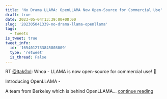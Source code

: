 ```yaml
---
title: 'No Drama LLAMA: OpenLLAMA Now Open-Source for Commercial Use'
draft: true
date: 2023-05-04T13:39:00+00:00
slug: '202305041339-no-drama-llama-openllama'
tags:
  - tweets
is_tweet: true
tweet_info:
  id: '1654012733845803009'
  type: 'retweet'
  is_thread: False
---
```




RT [@ItakGol](https://x.com/ItakGol): Whoa - LLAMA is now open-source for commercial use! 🎉

Introducing OpenLLAMA -

A team from Berkeley which is behind OpenLLAMA… [continue reading](https://x.com/sytelus/status/1654012733845803009)
